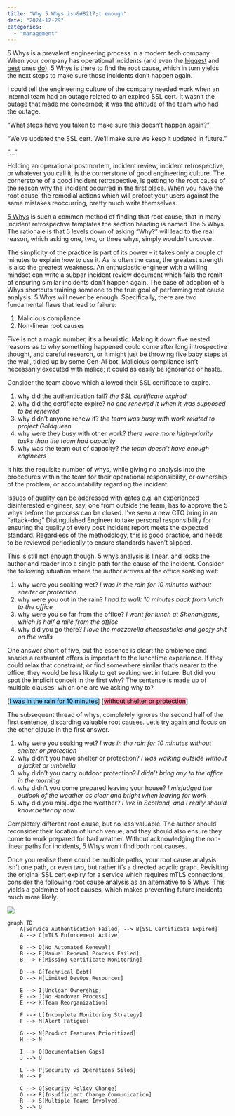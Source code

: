 ```yaml
---
title: "Why 5 Whys isn&#8217;t enough"
date: "2024-12-29"
categories: 
  - "management"
---
```


5 Whys is a prevalent engineering process in a modern tech company. When your company has operational incidents (and even the [biggest](https://engineering.fb.com/2021/10/05/networking-traffic/outage-details/) and [best](https://status.cloud.google.com/incident/zall/20013) ones [do](https://aws.amazon.com/message/12721/)), 5 Whys is there to find the root cause, which in turn yields the next steps to make sure those incidents don’t happen again.

I could tell the engineering culture of the company needed work when an internal team had an outage related to an expired SSL cert. It wasn’t the outage that made me concerned; it was the attitude of the team who had the outage.

“What steps have you taken to make sure this doesn’t happen again?”

“We’ve updated the SSL cert. We’ll make sure we keep it updated in future.”

“…”

Holding an operational postmortem, incident review, incident retrospective, or whatever you call it, is the cornerstone of good engineering culture. The cornerstone of a good incident retrospective, is getting to the root cause of the reason why the incident occurred in the first place. When you have the root cause, the remedial actions which will protect your users against the same mistakes reoccurring, pretty much write themselves.

[5 Whys](https://www.google.com/search?q=5+whys) is such a common method of finding that root cause, that in many incident retrospective templates the section heading is named The 5 Whys. The rationale is that 5 levels down of asking “Why?” will lead to the real reason, which asking one, two, or three whys, simply wouldn’t uncover.

The simplicity of the practice is part of its power – it takes only a couple of minutes to explain how to use it. As is often the case, the greatest strength is also the greatest weakness. An enthusiastic engineer with a willing mindset can write a subpar incident review document which fails the remit of ensuring similar incidents don’t happen again. The ease of adoption of 5 Whys shortcuts training someone to the true goal of performing root cause analysis. 5 Whys will never be enough. Specifically, there are two fundamental flaws that lead to failure:

1. Malicious compliance
1. Non-linear root causes

Five is not a magic number, it’s a heuristic. Making it down five nested reasons as to why something happened could come after long introspective thought, and careful research, or it might just be throwing five baby steps at the wall, tidied up by some Gen-AI bot. Malicious compliance isn’t necessarily executed with malice; it could as easily be ignorance or haste.

  
Consider the team above which allowed their SSL certificate to expire.

1. why did the authentication fail? _the SSL certificate expired_
2. why did the certificate expire? _no one renewed it when it was supposed to be renewed_
3. why didn’t anyone renew it? _the team was busy with work related to project Goldqueen_
4. why were they busy with other work? _there were more high-priority tasks than the team had capacity_
5. why was the team out of capacity? _the team doesn’t have enough engineers_

It hits the requisite number of whys, while giving no analysis into the procedures within the team for their operational responsibility, or ownership of the problem, or accountability regarding the incident.

Issues of quality can be addressed with gates e.g. an experienced disinterested engineer, say, one from outside the team, has to approve the 5 whys before the process can be closed. I’ve seen a new CTO bring in an “attack-dog” Distinguished Engineer to take personal responsibility for ensuring the quality of every post incident report meets the expected standard. Regardless of the methodology, this is good practice, and needs to be reviewed periodically to ensure standards haven’t slipped.

This is still not enough though. 5 whys analysis is linear, and locks the author and reader into a single path for the cause of the incident. Consider the following situation where the author arrives at the office soaking wet:

1. why were you soaking wet? _I was in the rain for 10 minutes without shelter or protection_
1. why were you out in the rain? _I had to walk 10 minutes back from lunch to the office_
1. why were you so far from the office? _I went for lunch at Shenanigans, which is half a mile from the office_
1. why did you go there? _I love the mozzarella cheesesticks and goofy shit on the walls_

One answer short of five, but the essence is clear: the ambience and snacks a restaurant offers is important to the lunchtime experience. If they could relax that constraint, or find somewhere similar that’s nearer to the office, they would be less likely to get soaking wet in future. But did you spot the implicit conceit in the first why? The sentence is made up of multiple clauses: which one are we asking why to?

[<mark class="has-inline-color" style="background-color:#8ed1fc">I was in the rain for 10 minutes</mark>] [<mark class="has-inline-color" style="background-color:#f78da7">without shelter or protection</mark>]

The subsequent thread of whys, completely ignores the second half of the first sentence, discarding valuable root causes. Let’s try again and focus on the other clause in the first answer.

1. why were you soaking wet? _I was in the rain for 10 minutes without shelter or protection_
1. why didn’t you have shelter or protection? _I was walking outside without a jacket or umbrella_
1. why didn’t you carry outdoor protection? _I didn’t bring any to the office in the morning_
1. why didn’t you come prepared leaving your house? _I misjudged the outlook of the weather as clear and bright when leaving for work_
1. why did you misjudge the weather? _I live in Scotland, and I really should know better by now_

Completely different root cause, but no less valuable. The author should reconsider their location of lunch venue, and they should also ensure they come to work prepared for bad weather. Without acknowledging the non-linear paths for incidents, 5 Whys won’t find both root causes.

Once you realise there could be multiple paths, your root cause analysis isn’t one path, or even two, but rather it’s a directed acyclic graph. Revisiting the original SSL cert expiry for a service which requires mTLS connections, consider the following root cause analysis as an alternative to 5 Whys. This yields a goldmine of root causes, which makes preventing future incidents much more likely.

[![](/images/directed-acyclic-graph-root-cause-analysis-1.png)](/images/directed-acyclic-graph-root-cause-analysis-1.png)

```
graph TD
    A[Service Authentication Failed] --> B[SSL Certificate Expired]
    A --> C[mTLS Enforcement Active]
    
    B --> D[No Automated Renewal]
    B --> E[Manual Renewal Process Failed]
    B --> F[Missing Certificate Monitoring]
    
    D --> G[Technical Debt]
    D --> H[Limited DevOps Resources]
    
    E --> I[Unclear Ownership]
    E --> J[No Handover Process]
    E --> K[Team Reorganization]
    
    F --> L[Incomplete Monitoring Strategy]
    F --> M[Alert Fatigue]
    
    G --> N[Product Features Prioritized]
    H --> N
    
    I --> O[Documentation Gaps]
    J --> O
    
    L --> P[Security vs Operations Silos]
    M --> P

    C --> Q[Security Policy Change]
    Q --> R[Insufficient Change Communication]
    R --> S[Multiple Teams Involved]
    S --> O
```